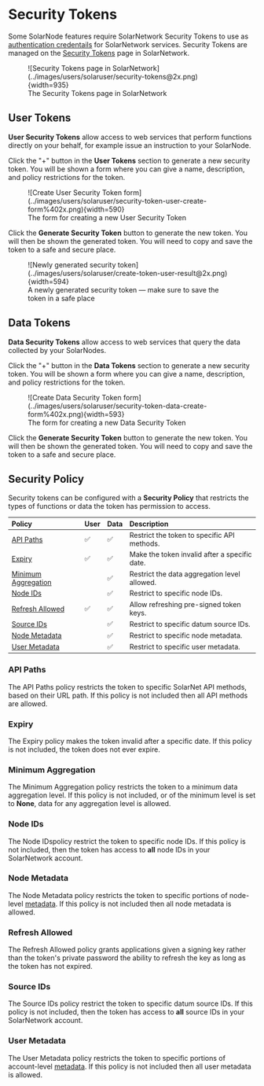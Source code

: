 # Security Tokens

Some SolarNode features require SolarNetwork Security Tokens to use as [authentication credentails][auth]
for SolarNetwork services. Security Tokens are managed on the [Security Tokens][sec-tokens] page in
SolarNetwork.

<figure markdown>
  ![Security Tokens page in SolarNetwork](../images/users/solaruser/security-tokens@2x.png){width=935}
  <figcaption markdown>The Security Tokens page in SolarNetwork</figcaption>
</figure>

## User Tokens

**User Security Tokens** allow access to web services that perform functions directly on your
behalf, for example issue an instruction to your SolarNode.

Click the "+" button in the **User Tokens** section to generate a new security token. You will be shown
a form where you can give a name, description, and policy restrictions for the token.

<figure markdown>
  ![Create User Security Token form](../images/users/solaruser/security-token-user-create-form%402x.png){width=590}
  <figcaption markdown>The form for creating a new User Security Token</figcaption>
</figure>

Click the **Generate Security Token** button to generate the new token. You will then be shown the
generated token. You will need to copy and save the token to a safe and secure place.

<figure markdown>
  ![Newly generated security token](../images/users/solaruser/create-token-user-result@2x.png){width=594}
  <figcaption markdown>A newly generated security token — make sure to save the token in a safe place</figcaption>
</figure>

## Data Tokens

**Data Security Tokens** allow access to web services that query the data collected by your SolarNodes.

Click the "+" button in the **Data Tokens** section to generate a new security token. You will be shown
a form where you can give a name, description, and policy restrictions for the token.

<figure markdown>
  ![Create Data Security Token form](../images/users/solaruser/security-token-data-create-form%402x.png){width=593}
  <figcaption markdown>The form for creating a new Data Security Token</figcaption>
</figure>

Click the **Generate Security Token** button to generate the new token. You will then be shown the
generated token. You will need to copy and save the token to a safe and secure place.

## Security Policy

Security tokens can be configured with a **Security Policy** that restricts the types of functions or data the
token has permission to access.

| Policy | User | Data | Description |
|:-------|:-----|:-----|:------------|
| [API Paths](#api-paths) | :white_check_mark: | :white_check_mark: | Restrict the token to specific API methods. |
| [Expiry](#expiry) | :white_check_mark: | :white_check_mark: | Make the token invalid after a specific date. |
| [Minimum Aggregation](#minimum-aggregation) |  | :white_check_mark: | Restrict the data aggregation level allowed. |
| [Node IDs](#node-ids) |  | :white_check_mark: | Restrict to specific node IDs. |
| [Refresh Allowed](#refresh-allowed) | :white_check_mark: | :white_check_mark: | Allow refreshing pre-signed token keys. |
| [Source IDs](#source-ids) |  | :white_check_mark: | Restrict to specific datum source IDs. |
| [Node Metadata](#node-metadata) |  | :white_check_mark: | Restrict to specific node metadata. |
| [User Metadata](#user-metadata) |  | :white_check_mark: | Restrict to specific user metadata. |

### API Paths

The API Paths policy restricts the token to specific SolarNet API methods, based on their URL path. If this policy is
not included then all API methods are allowed.

### Expiry

The Expiry policy makes the token invalid after a specific date. If this policy is not included, the token
does not ever expire.

### Minimum Aggregation

The Minimum Aggregation policy restricts the token to a minimum data aggregation level. If this policy is not included,
or of the minimum level is set to **None**, data for any aggregation level is allowed.

### Node IDs

The Node IDspolicy restrict the token to specific node IDs. If this policy is not
included, then the token has access to **all** node IDs in your SolarNetwork account.

### Node Metadata

The Node Metadata policy restricts the token to specific portions of node-level [metadata][metadata]. If this policy is
not included then all node metadata is allowed.

### Refresh Allowed

The Refresh Allowed policy grants applications given a signing key rather than the token's private
password the ability to refresh the key as long as the token has not expired.

### Source IDs

The Source IDs policy restrict the token to specific datum source IDs. If this policy is not
included, then the token has access to **all** source IDs in your SolarNetwork account.

### User Metadata

The User Metadata policy restricts the token to specific portions of account-level [metadata][metadata]. If this policy is
not included then all user metadata is allowed.

[sec-tokens]: https://data.solarnetwork.net/solaruser/u/sec/auth-tokens
[auth]: https://github.com/SolarNetwork/solarnetwork/wiki/SolarNet-API-authentication-scheme-V2
[metadata]: https://github.com/SolarNetwork/solarnetwork/wiki/SolarNet-API-global-objects#metadata
